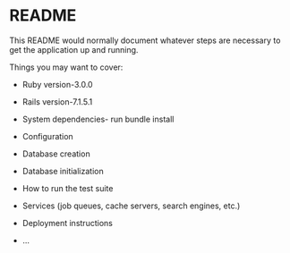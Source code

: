 # README

This README would normally document whatever steps are necessary to get the
application up and running.

Things you may want to cover:

* Ruby version-3.0.0

* Rails version-7.1.5.1

* System dependencies- run bundle install

* Configuration

* Database creation

* Database initialization

* How to run the test suite

* Services (job queues, cache servers, search engines, etc.)

* Deployment instructions

* ...
